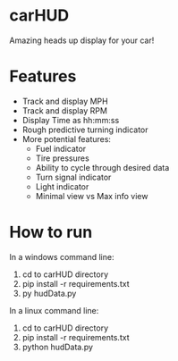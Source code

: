 # carHUD
Amazing heads up display for your car!

# Features
- Track and display MPH
- Track and display RPM
- Display Time as hh:mm:ss
- Rough predictive turning indicator
- More potential features:
  - Fuel indicator
  - Tire pressures
  - Ability to cycle through desired data
  - Turn signal indicator
  - Light indicator
  - Minimal view vs Max info view

# How to run
In a windows command line:
1. cd to carHUD directory
2. pip install -r requirements.txt
3. py hudData.py

In a linux command line:
1. cd to carHUD directory
2. pip install -r requirements.txt
3. python hudData.py
